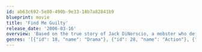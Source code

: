 ```yaml
---
id: ab63c692-5e80-490b-9e33-18b7a82841b9
blueprint: movie
title: 'Find Me Guilty'
release_date: '2006-03-16'
overview: 'Based on the true story of Jack DiNorscio, a mobster who defended himself in court for what would be the longest mafia trial in U.S. history.'
genres: '[{"id": 18, "name": "Drama"}, {"id": 28, "name": "Action"}, {"id": 35, "name": "Comedy"}, {"id": 80, "name": "Crime"}]'
---
```

